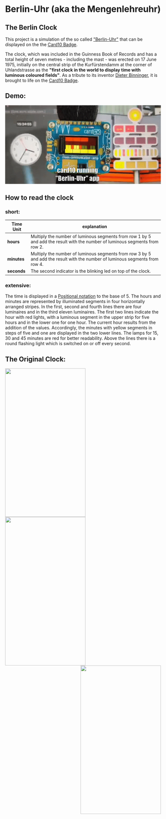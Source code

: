 # Berlin-Uhr (aka the Mengenlehreuhr)
## The Berlin Clock

This project is a simulation of the so called ["Berlin-Uhr"](https://de.wikipedia.org/wiki/Berlin-Uhr) that can be displayed on the the [Card10 Badge](https://card10.badge.events.ccc.de/).

The clock, which was included in the Guinness Book of Records and has a total height of seven metres - including the mast - was erected on 17 June 1975, initially on the central strip of the Kurfürstendamm at the corner of Uhlandstrasse as the **"first clock in the world to display time with luminous coloured fields"**.
As a tribute to its inventor [Dieter Binninger](https://de.wikipedia.org/wiki/Dieter_Binninger), it is brought to life on the [Card10 Badge](https://card10.badge.events.ccc.de/).

## Demo:

![demo](berlin-uhr-demo.gif)

## How to read the clock

### short:

| Time Unit | explanation |
| ------------- | ------------- |
| **hours**   | Multiply the number of luminous segments from row 1 by 5 and add the result with the number of luminous segments from row 2. |
| **minutes** | Multiply the number of luminous segments from row 3 by 5 and add the result with the number of luminous segments from row 4. |
| **seconds** | The second indicator is the blinking led on top of the clock. |

### extensive:

The time is displayed in a [Positional notation](https://en.wikipedia.org/wiki/Positional_notation) to the base of 5. 
The hours and minutes are represented by illuminated segments in four horizontally arranged stripes. 
In the first, second and fourth lines there are four luminaires and in the third eleven luminaires. 
The first two lines indicate the hour with red lights, with a luminous segment in the upper strip for five hours and in the lower one for one hour. 
The current hour results from the addition of the values. Accordingly, the minutes with yellow segments in steps of five and one are displayed in the two lower lines. The lamps for 15, 30 and 45 minutes are red for better readability. 
Above the lines there is a round flashing light which is switched on or off every second.


## The Original Clock:

<img width="260px" height="480px" align="left" src="https://upload.wikimedia.org/wikipedia/commons/7/7b/Berlin_Kurf%C3%BCrstendamm_113714a.jpg"/>

<img width="260px" height="480px" align="center" src="https://upload.wikimedia.org/wikipedia/commons/1/13/Gedenktafel_Budapester_Str_45_%28Charl%29_Berlin_Uhr.jpg"/>
  
<img width="260px" height="480px" align="right" src="https://upload.wikimedia.org/wikipedia/commons/thumb/5/51/Mengenlehreuhr.jpg/800px-Mengenlehreuhr.jpg"/>
  

